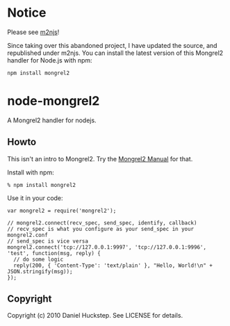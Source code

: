 # Notice

Please see [m2njs](https://github.com/wbellan/m2njs)!

Since taking over this abandoned project, I have updated the source, and republished under m2njs. You can install the latest version of this Mongrel2 handler for Node.js with npm:

```bash
npm install mongrel2
```

# node-mongrel2

A Mongrel2 handler for nodejs.

## Howto

This isn't an intro to Mongrel2. Try the [Mongrel2 Manual](http://mongrel2.org/doc/tip/docs/manual/book.wiki) for that.

Install with npm:

    % npm install mongrel2

Use it in your code:

    var mongrel2 = require('mongrel2');

    // mongrel2.connect(recv_spec, send_spec, identify, callback)
    // recv_spec is what you configure as your send_spec in your mongrel2.conf
    // send_spec is vice versa
    mongrel2.connect('tcp://127.0.0.1:9997', 'tcp://127.0.0.1:9996', 'test', function(msg, reply) {
      // do some logic
      reply(200, { 'Content-Type': 'text/plain' }, "Hello, World!\n" + JSON.stringify(msg));
    });

## Copyright

Copyright (c) 2010 Daniel Huckstep. See LICENSE for details.
